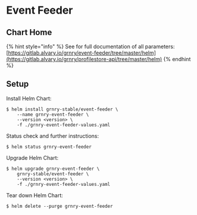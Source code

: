 # Event Feeder

## Chart Home

{% hint style="info" %}
See for full documentation of all parameters:  
[https://gitlab.alvary.io/grnry/event-feeder/tree/master/helm](https://gitlab.alvary.io/grnry/profilestore-api/tree/master/helm)
{% endhint %}

## Setup

Install Helm Chart:

```
$ helm install grnry-stable/event-feeder \
    --name grnry-event-feeder \
    --version <version> \
    -f ./grnry-event-feeder-values.yaml
```

Status check and further instructions:

```text
$ helm status grnry-event-feeder
```

Upgrade Helm Chart: 

```text
$ helm upgrade grnry-event-feeder \
    grnry-stable/event-feeder \
    --version <version> \
    -f ./grnry-event-feeder-values.yaml
```

Tear down Helm Chart:

```text
$ helm delete --purge grnry-event-feeder
```



